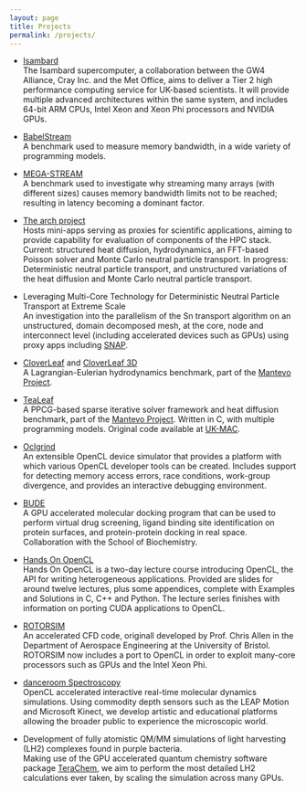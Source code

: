 ```yaml
---
layout: page
title: Projects
permalink: /projects/
---
```


- [Isambard](http://gw4.ac.uk/isambard/)  
  The Isambard supercomputer, a collaboration between the GW4 Alliance, Cray Inc. and the Met Office, aims to deliver a Tier 2 high performance computing service for UK-based scientists. It will provide multiple advanced architectures within the same system, and includes 64-bit ARM CPUs, Intel Xeon and Xeon Phi processors and NVIDIA GPUs.

- [BabelStream](http://github.com/uob-hpc/BabelStream/)  
  A benchmark used to measure memory bandwidth, in a wide variety of programming models.

- [MEGA-STREAM](http://github.com/uk-mac/mega-stream)  
  A benchmark used to investigate why streaming many arrays (with different sizes) causes memory bandwidth limits not to be reached; resulting in latency becoming a dominant factor.

- [The arch project](https://github.com/uob-hpc/arch/)  
  Hosts mini-apps serving as proxies for scientific applications, aiming to provide capability for evaluation of components of the HPC stack. Current: structured heat diffusion, hydrodynamics, an FFT-based Poisson solver and Monte Carlo neutral particle transport. In progress: Deterministic neutral particle transport, and unstructured variations of the heat diffusion and Monte Carlo neutral particle transport.

- Leveraging Multi-Core Technology for Deterministic Neutral Particle Transport at Extreme Scale  
  An investigation into the parallelism of the Sn transport algorithm on an unstructured, domain decomposed mesh, at the core, node and interconnect level (including accelerated devices such as GPUs) using proxy apps including [SNAP](http://www.lanl.gov/projects/feynman-center/technologies/software/snap-sn.php).

- [CloverLeaf](http://uk-mac.github.io/CloverLeaf/) and [CloverLeaf 3D](http://uk-mac.github.io/CloverLeaf3D/)  
  A Lagrangian-Eulerian hydrodynamics benchmark, part of the [Mantevo Project](https://mantevo.org/).

- [TeaLeaf](https://github.com/UoB-HPC/TeaLeaf)  
  A PPCG-based sparse iterative solver framework and heat diffusion benchmark, part of the [Mantevo Project](https://mantevo.org/). Written in C, with multiple programming models. Original code available at [UK-MAC](http://uk-mac.github.io/TeaLeaf/).

- [Oclgrind](https://github.com/jrprice/Oclgrind)  
  An extensible OpenCL device simulator that provides a platform with which various OpenCL developer tools can be created. Includes support for detecting memory access errors, race conditions, work-group divergence, and provides an interactive debugging environment.

- [BUDE](http://www.bris.ac.uk/biochemistry/research/bude)  
  A GPU accelerated molecular docking program that can be used to perform virtual drug screening, ligand binding site identification on protein surfaces, and protein-protein docking in real space. Collaboration with the School of Biochemistry.

- [Hands On OpenCL](http://handsonopencl.github.io/)  
  Hands On OpenCL is a two-day lecture course introducing OpenCL, the API for writing heterogeneous applications. Provided are slides for around twelve lectures, plus some appendices, complete with Examples and Solutions in C, C++ and Python. The lecture series finishes with information on porting CUDA applications to OpenCL.

- [ROTORSIM]()  
  An accelerated CFD code, originall developed by Prof. Chris Allen in the Department of Aerospace Engineering at the University of Bristol. ROTORSIM now includes a port to OpenCL in order to exploit many-core processors such as GPUs and the Intel Xeon Phi.

- [danceroom Spectroscopy](http://danceroom-spec.com/)  
  OpenCL accelerated interactive real-time molecular dynamics simulations. Using commodity depth sensors such as the LEAP Motion and Microsoft Kinect, we develop artistic and educational platforms allowing the broader public to experience the microscopic world. 

- Development of fully atomistic QM/MM simulations of light harvesting (LH2) complexes found in purple bacteria.  
  Making use of the GPU accelerated quantum chemistry software package [TeraChem](http://www.petachem.com/products.html), we aim to perform the most detailed LH2 calculations ever taken, by scaling the simulation across many GPUs.

